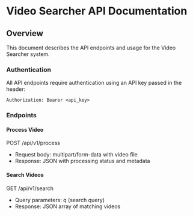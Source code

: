 # Video Searcher API Documentation

## Overview
This document describes the API endpoints and usage for the Video Searcher system.

### Authentication
All API endpoints require authentication using an API key passed in the header:
```
Authorization: Bearer <api_key>
```

### Endpoints

#### Process Video
POST /api/v1/process
- Request body: multipart/form-data with video file
- Response: JSON with processing status and metadata

#### Search Videos  
GET /api/v1/search
- Query parameters: q (search query)
- Response: JSON array of matching videos